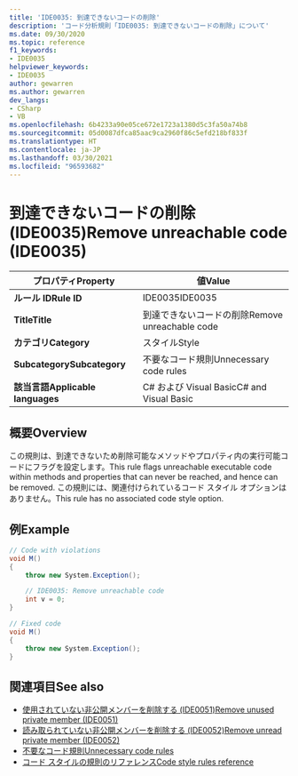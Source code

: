 ```yaml
---
title: 'IDE0035: 到達できないコードの削除'
description: 'コード分析規則「IDE0035: 到達できないコードの削除」について'
ms.date: 09/30/2020
ms.topic: reference
f1_keywords:
- IDE0035
helpviewer_keywords:
- IDE0035
author: gewarren
ms.author: gewarren
dev_langs:
- CSharp
- VB
ms.openlocfilehash: 6b4233a90e05ce672e1723a1380d5c3fa50a74b8
ms.sourcegitcommit: 05d0087dfca85aac9ca2960f86c5efd218bf833f
ms.translationtype: HT
ms.contentlocale: ja-JP
ms.lasthandoff: 03/30/2021
ms.locfileid: "96593682"
---
```

# <a name="remove-unreachable-code-ide0035"></a><span data-ttu-id="74ec9-103">到達できないコードの削除 (IDE0035)</span><span class="sxs-lookup"><span data-stu-id="74ec9-103">Remove unreachable code (IDE0035)</span></span>

|<span data-ttu-id="74ec9-104">プロパティ</span><span class="sxs-lookup"><span data-stu-id="74ec9-104">Property</span></span>|<span data-ttu-id="74ec9-105">値</span><span class="sxs-lookup"><span data-stu-id="74ec9-105">Value</span></span>|
|-|-|
| <span data-ttu-id="74ec9-106">**ルール ID**</span><span class="sxs-lookup"><span data-stu-id="74ec9-106">**Rule ID**</span></span> | <span data-ttu-id="74ec9-107">IDE0035</span><span class="sxs-lookup"><span data-stu-id="74ec9-107">IDE0035</span></span> |
| <span data-ttu-id="74ec9-108">**Title**</span><span class="sxs-lookup"><span data-stu-id="74ec9-108">**Title**</span></span> | <span data-ttu-id="74ec9-109">到達できないコードの削除</span><span class="sxs-lookup"><span data-stu-id="74ec9-109">Remove unreachable code</span></span> |
| <span data-ttu-id="74ec9-110">**カテゴリ**</span><span class="sxs-lookup"><span data-stu-id="74ec9-110">**Category**</span></span> | <span data-ttu-id="74ec9-111">スタイル</span><span class="sxs-lookup"><span data-stu-id="74ec9-111">Style</span></span> |
| <span data-ttu-id="74ec9-112">**Subcategory**</span><span class="sxs-lookup"><span data-stu-id="74ec9-112">**Subcategory**</span></span> | <span data-ttu-id="74ec9-113">不要なコード規則</span><span class="sxs-lookup"><span data-stu-id="74ec9-113">Unnecessary code rules</span></span> |
| <span data-ttu-id="74ec9-114">**該当言語**</span><span class="sxs-lookup"><span data-stu-id="74ec9-114">**Applicable languages**</span></span> | <span data-ttu-id="74ec9-115">C# および Visual Basic</span><span class="sxs-lookup"><span data-stu-id="74ec9-115">C# and Visual Basic</span></span> |

## <a name="overview"></a><span data-ttu-id="74ec9-116">概要</span><span class="sxs-lookup"><span data-stu-id="74ec9-116">Overview</span></span>

<span data-ttu-id="74ec9-117">この規則は、到達できないため削除可能なメソッドやプロパティ内の実行可能コードにフラグを設定します。</span><span class="sxs-lookup"><span data-stu-id="74ec9-117">This rule flags unreachable executable code within methods and properties that can never be reached, and hence can be removed.</span></span> <span data-ttu-id="74ec9-118">この規則には、関連付けられているコード スタイル オプションはありません。</span><span class="sxs-lookup"><span data-stu-id="74ec9-118">This rule has no associated code style option.</span></span>

## <a name="example"></a><span data-ttu-id="74ec9-119">例</span><span class="sxs-lookup"><span data-stu-id="74ec9-119">Example</span></span>

```csharp
// Code with violations
void M()
{
    throw new System.Exception();

    // IDE0035: Remove unreachable code
    int v = 0;
}

// Fixed code
void M()
{
    throw new System.Exception();
}
```

## <a name="see-also"></a><span data-ttu-id="74ec9-120">関連項目</span><span class="sxs-lookup"><span data-stu-id="74ec9-120">See also</span></span>

- [<span data-ttu-id="74ec9-121">使用されていない非公開メンバーを削除する (IDE0051)</span><span class="sxs-lookup"><span data-stu-id="74ec9-121">Remove unused private member (IDE0051)</span></span>](ide0051.md)
- [<span data-ttu-id="74ec9-122">読み取られていない非公開メンバーを削除する (IDE0052)</span><span class="sxs-lookup"><span data-stu-id="74ec9-122">Remove unread private member (IDE0052)</span></span>](ide0052.md)
- [<span data-ttu-id="74ec9-123">不要なコード規則</span><span class="sxs-lookup"><span data-stu-id="74ec9-123">Unnecessary code rules</span></span>](unnecessary-code-rules.md)
- [<span data-ttu-id="74ec9-124">コード スタイルの規則のリファレンス</span><span class="sxs-lookup"><span data-stu-id="74ec9-124">Code style rules reference</span></span>](index.md)
